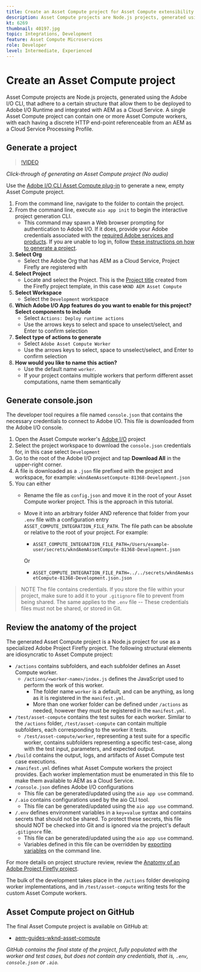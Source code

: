 ```yaml
---
title: Create an Asset Compute project for Asset Compute extensibility
description: Asset Compute projects are Node.js projects, generated using the Adobe I/O CLI, that adhere to a certain structure allowing them to be deployed to Adobe I/O Runtime and integrated with AEM as a Cloud Service.
kt: 6269
thumbnail: 40197.jpg
topic: Integrations, Development
feature: Asset Compute Microservices
role: Developer
level: Intermediate, Experienced
---
```


# Create an Asset Compute project

Asset Compute projects are Node.js projects, generated using the Adobe I/O CLI, that adhere to a certain structure that allow them to be deployed to Adobe I/O Runtime and integrated with AEM as a Cloud Service. A single Asset Compute project can contain one or more Asset Compute workers, with each having a discrete HTTP end-point referenceable from an AEM as a Cloud Service Processing Profile.

## Generate a project

>[!VIDEO](https://video.tv.adobe.com/v/40197/?quality=12&learn=on)

_Click-through of generating an Asset Compute project (No audio)_

Use the [Adobe I/O CLI Asset Compute plug-in](../set-up/development-environment.md#aio-cli) to generate a new, empty Asset Compute project.

1. From the command line, navigate to the folder to contain the project.
1. From the command line, execute `aio app init` to begin the interactive project generation CLI.
    + This command may spawn a Web browser prompting for authentication to Adobe I/O. If it does, provide your Adobe credentials associated with the [required Adobe services and products](../set-up/accounts-and-services.md). If you are unable to log in, follow [these instructions on how to generate a project](https://www.adobe.io/project-firefly/docs/getting_started/first_app/#42-developer-is-not-logged-in-as-enterprise-organization-user). 
1. __Select Org__
    + Select the Adobe Org that has AEM as a Cloud Service, Project Firefly are registered with
1. __Select Project__
    + Locate and select the Project. This is the [Project title](../set-up/firefly.md) created from the Firefly project template, in this case `WKND AEM Asset Compute`
1. __Select Workspace__
    +  Select the `Development` workspace
1. __Which Adobe I/O App features do you want to enable for this project? Select components to include__
    + Select `Actions: Deploy runtime actions`
    + Use the arrows keys to select and space to unselect/select, and Enter to confirm selection
1. __Select type of actions to generate__
    + Select `Adobe Asset Compute Worker`
    + Use the arrows keys to select, space to unselect/select, and Enter to confirm selection
1. __How would you like to name this action?__
    + Use the default name `worker`. 
    + If your project contains multiple workers that perform different asset computations, name them semantically

## Generate console.json

The developer tool requires a file named `console.json` that contains the necessary credentials to connect to Adobe I/O. This file is downloaded from the Adobe I/O console. 

1. Open the Asset Compute worker's [Adobe I/O](https://console.adobe.io) project
1. Select the project workspace to download the `console.json` credentials for, in this case select `Development`
1. Go to the root of the Adobe I/O project and tap __Download All__ in the upper-right corner. 
1. A file is downloaded as a `.json` file prefixed with the project and workspace, for example: `wkndAemAssetCompute-81368-Development.json`
1. You can either
    + Rename the file as `config.json` and move it in the root of your Asset Compute worker project. This is the approach in this tutorial.
    + Move it into an arbitrary folder AND reference that folder from your `.env` file with a configuration entry `ASSET_COMPUTE_INTEGRATION_FILE_PATH`. The file path can be absolute or relative to the root of your project. For example:
        + `ASSET_COMPUTE_INTEGRATION_FILE_PATH=/Users/example-user/secrets/wkndAemAssetCompute-81368-Development.json`

        Or
        + `ASSET_COMPUTE_INTEGRATION_FILE_PATH=../../secrets/wkndAemAssetCompute-81368-Development.json.json`

> NOTE
> The file contains credentials. If you store the file within your project, make sure to add it to your `.gitignore` file to prevent from being shared. The same applies to the `.env` file -- These credentials files must not be shared, or stored in Git.

## Review the anatomy of the project

The generated Asset Compute project is a Node.js project for use as a specialized Adobe Project Firefly project. The following structural elements are idiosyncratic to Asset Compute project:

+ `/actions` contains subfolders, and each subfolder defines an Asset Compute worker. 
    + `/actions/<worker-name>/index.js` defines the JavaScript used to perform the work of this worker. 
        + The folder name `worker` is a default, and can be anything, as long as it is registered in the `manifest.yml`.
        + More than one worker folder can be defined under `/actions` as needed, however they must be registered in the `manifest.yml`.
+ `/test/asset-compute` contains the test suites for each worker. Similar to the `/actions` folder, `/test/asset-compute` can contain multiple subfolders, each corresponding to the worker it tests.
    + `/test/asset-compute/worker`, representing a test suite for a specific worker, contains subfolders representing a specific test-case, along with the test input, parameters, and expected output.
+ `/build` contains the output, logs, and artifacts of Asset Compute test case executions.
+ `/manifest.yml` defines what Asset Compute workers the project provides. Each worker implementation must be enumerated in this file to make them available to AEM as a Cloud Service.
+ `/console.json` defines Adobe I/O configurations
    + This file can be generated/updated using the `aio app use` command.
+ `/.aio` contains configurations used by the aio CLI tool. 
    + This file can be generated/updated using the `aio app use` command.
+ `/.env` defines environment variables in a `key=value` syntax and contains secrets that should not be shared. To protect these secrets, this file should NOT be checked into Git and is ignored via the project's default `.gitignore` file. 
    + This file can be generated/updated using the `aio app use` command.
    + Variables defined in this file can be overridden by [exporting variables](../deploy/runtime.md) on the command line.

For more details on project structure review, review the [Anatomy of an Adobe Project Firefly project](https://www.adobe.io/project-firefly/docs/guides/).

The bulk of the development takes place in the `/actions` folder developing worker implementations, and in `/test/asset-compute` writing tests for the custom Asset Compute workers.

## Asset Compute project on GitHub

The final Asset Compute project is available on GitHub at:

+ [aem-guides-wknd-asset-compute](https://github.com/adobe/aem-guides-wknd-asset-compute)

_GitHub contains the final state of the project, fully populated with the worker and test cases, but does not contain any credentials, that is, `.env`, `console.json` or `.aio`._

